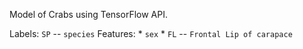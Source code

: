 Model of Crabs using TensorFlow API.

Labels: `SP` -- `species`
Features:
    * `sex`
    * `FL` -- `Frontal Lip of carapace`
